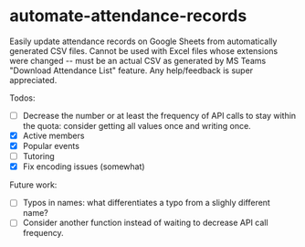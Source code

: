 # automate-attendance-records
Easily update attendance records on Google Sheets from automatically generated CSV files.
Cannot be used with Excel files whose extensions were changed -- must be an actual CSV as generated by MS Teams "Download Attendance List" feature.
Any help/feedback is super appreciated.

Todos:
- [ ] Decrease the number or at least the frequency of API calls to stay within the quota: consider getting all values once and writing once.
- [x] Active members
- [x] Popular events
- [ ] Tutoring
- [x] Fix encoding issues (somewhat)

Future work:
- [ ] Typos in names: what differentiates a typo from a slighly different name?
- [ ] Consider another function instead of waiting to decrease API call frequency.
